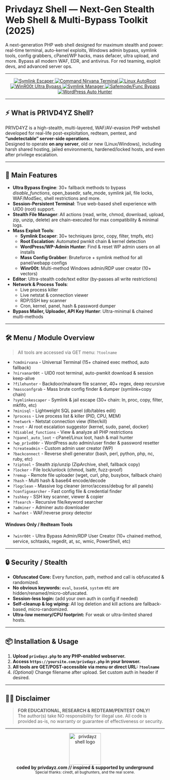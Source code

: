 # Privdayz Shell — Next-Gen Stealth Web Shell & Multi-Bypass Toolkit (2025)
A next-generation PHP web shell designed for maximum stealth and power: real-time terminal, auto-kernel exploits, Windows admin bypass, symlink tools, config grabbers, cPanel/WP hacks, mass defacer, ultra upload, and more. Bypass all modern WAF, EDR, and antivirus. For red teaming, exploit devs, and advanced server ops. 

---

<div align="center">  <div class="pdz-minigallery">
   <a class="pdz-minigallery-item" href="https://privdayz.com/wp-content/uploads/privdayz-shell.jpg" target="_blank" title="Symlink Escaper">
      <img class="pdz-minigallery-img" src="https://privdayz.com/wp-content/uploads/privdayz-shell.jpg" alt="Symlink Escaper">
    </a>
    <a class="pdz-minigallery-item" href="https://privdayz.com/wp-content/uploads/privdayz-autoroot.jpg" target="_blank" title="Command Nirvana Terminal">
      <img class="pdz-minigallery-img" src="https://privdayz.com/wp-content/uploads/privdayz-autoroot.jpg" alt="Command Nirvana Terminal">
    </a>
    <a class="pdz-minigallery-item" href="https://privdayz.com/wp-content/uploads/privdayz-command-nirvana.jpg" target="_blank" title="Linux AutoRoot">
      <img class="pdz-minigallery-img" src="https://privdayz.com/wp-content/uploads/privdayz-command-nirvana.jpg" alt="Linux AutoRoot">
    </a>
    <a class="pdz-minigallery-item" href="https://privdayz.com/wp-content/uploads/winr00t.jpg" target="_blank" title="WinR00t Ultra Bypass">
      <img class="pdz-minigallery-img" src="https://privdayz.com/wp-content/uploads/winr00t.jpg" alt="WinR00t Ultra Bypass">
    </a>
    <a class="pdz-minigallery-item" href="https://privdayz.com/wp-content/uploads/privdayz-symlink.jpg" target="_blank" title="Symlink Manager">
      <img class="pdz-minigallery-img" src="https://privdayz.com/wp-content/uploads/privdayz-symlink.jpg" alt="Symlink Manager">
    </a>
    <a class="pdz-minigallery-item" href="https://privdayz.com/wp-content/uploads/privdayz-safemod.jpg" target="_blank" title="Safemode/Func Bypass">
      <img class="pdz-minigallery-img" src="https://privdayz.com/wp-content/uploads/privdayz-safemod.jpg" alt="Safemode/Func Bypass">
    </a>
    <a class="pdz-minigallery-item" href="https://privdayz.com/wp-content/uploads/privdayz-wp.jpg" target="_blank" title="WordPress Auto Hunter">
      <img class="pdz-minigallery-img" src="https://privdayz.com/wp-content/uploads/privdayz-wp.jpg" alt="WordPress Auto Hunter">
    </a>
  </div>
</div>


---

## ⚡ What is PR1VD4YZ Shell?
PR1VD4YZ is a high-stealth, multi-layered, WAF/AV-evasion PHP webshell developed for real-life post-exploitation, redteam, pentest, and **“undetectable” server-side operations**.  
Designed to operate **on any server**, old or new (Linux/Windows), including harsh shared hosting, jailed environments, hardened/locked hosts, and even after privilege escalation.

---

## 🚀 Main Features

- **Ultra Bypass Engine**: 30+ fallback methods to bypass *disable_functions*, open_basedir, safe_mode, symlink jail, file locks, WAF/ModSec, shell restrictions and more.
- **Session-Persistent Terminal**: True web-based shell experience with UID0 (root) support. 
- **Stealth File Manager**: All actions (read, write, chmod, download, upload, zip, unzip, delete) are chain-executed for max compatibility & minimal logs.
- **Mass Exploit Tools**:  
  - **Symlink Escaper**: 30+ techniques (proc, copy, filter, tmpfs, etc)  
  - **Root Escalation**: Automated pwnkit chain & kernel detection
  - **WordPress/WP-Admin Hunter**: Find & reset WP admin users on all installs
  - **Mass Config Grabber**: Bruteforce + symlink method for all panel/webapp configs
  - **Winr00t**: Multi-method Windows admin/RDP user creator (10+ vectors)
- **Editor**: Ultra-stealth code/text editor (by-passes all write restrictions)
- **Network & Process Tools**:  
  - Live process killer  
  - Live netstat & connection viewer  
  - RDP/SSH key scanner  
  - Cron, kernel, panel, hash & password dumper
- **Bypass Mailer, Uploader, API Key Hunter**: Ultra-minimal & chained multi-methods

---

## 🛠️ Menu / Module Overview

> All tools are accessed via GET menu: `?toolname`

- `?cmdnirvana` - Universal Terminal (15+ chained exec method, auto fallback)
- `?nirvanar00t` - UID0 root terminal, auto-pwnkit download & session keep-alive
- `?filehunter` - Backdoor/malware file scanner, 40+ regex, deep recursive
- `?massconfgrab` - Mass brute config finder & dumper (symlink+copy chain)
- `?symlinkescaper` - Symlink & jail escape (30+ chain: ln, proc, copy, filter, mkfifo, etc)
- `?minisql` - Lightweight SQL panel (db/tables edit)
- `?process` - Live process list & killer (PID, CPU, MEM)
- `?network` - Netstat connection view (filter/kill)
- `?root` - AI root escalation suggestor (kernel, sudo, panel, docker)
- `?disabled_functions` - View & analyze all PHP restrictions
- `?cpanel_auto_loot` - cPanel/Linux loot, hash & mail hunter
- `?wp_pr1vd00r` - WordPress auto admin/user finder & password resetter
- `?createadmin` - Custom admin user creator (WP)
- `?backconnect` - Reverse shell generator (bash, perl, python, php, nc, ruby, etc)
- `?ziptool` - Stealth zip/unzip (ZipArchive, shell, fallback copy)
- `?locker` - File lock/unlock (chmod, lsattr, fuzz-proof)
- `?remup` - Remote file uploader (wget, curl, php, busybox, fallback chain)
- `?hash` - Multi hash & base64 encode/decode
- `?logclean` - Massive log cleaner (error/access/debug for all panels)
- `?configsearcher` - Fast config file & credential finder
- `?sshkey` - SSH key scanner, viewer & copier
- `?fsearch` - Recursive file/keyword searcher
- `?adminer` - Adminer auto downloader
- `?wafdet` - WAF/reverse proxy detector

#### **Windows Only / Redteam Tools**
- `?winr00t` - Ultra Bypass Admin/RDP User Creator (10+ chained method, service, schtasks, regedit, at, sc, wmic, PowerShell, etc)

---

## 🔒 Security / Stealth

- **Obfuscated Core:** Every function, path, method and call is obfuscated & randomized.
- **No obvious keywords:** `eval`, `base64`, `system` etc are hidden/renamed/micro-obfuscated.
- **Session-less login:** (add your own auth in config if needed)
- **Self-cleanup & log wiping:** All log deletion and kill actions are fallback-based, micro-randomized.
- **Ultra-low memory/CPU footprint:** For weak or ultra-limited shared hosts.

---

## 📦 Installation & Usage

1. **Upload `privdayz.php` to any PHP-enabled webserver.**
2. **Access `https://yoursite.com/privdayz.php` in your browser.**
3. **All tools are GET/POST-accessible via menu or direct URL: `?toolname`**
4. *(Optional)* Change filename after upload. Set custom auth in header if desired.

---

## 🏴‍☠️ Disclaimer

> **FOR EDUCATIONAL, RESEARCH & REDTEAM/PENTEST ONLY!**  
> The author(s) take NO responsibility for illegal use. All code is provided as-is, no warranty or guarantee of effectiveness or security.

---

<div align="center">
  <img src="https://cdn.privdayz.com/images/logo_v2.png" width="100" alt="privdayz shell logo">
  <br>
  <b>coded by privdayz.com // inspired & supported by underground</b><br>
  <sub>Special thanks: ciredt, all bughunters, and the real scene.</sub>
</div>
